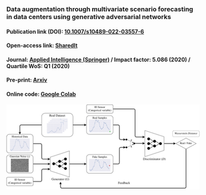 ### Data augmentation through multivariate scenario forecasting in data centers using generative adversarial networks

#### Publication link (DOI): [10.1007/s10489-022-03557-6](https://dx.doi.org/10.1007/s10489-022-03557-6)
#### Open-access link: [SharedIt](https://rdcu.be/cMpXO)
#### Journal: [Applied Intelligence (Springer)](https://www.springer.com/journal/10489) / Impact factor:  5.086 (2020) / Quartile WoS: Q1 (2020)
#### Pre-print: [Arxiv](http://arxiv.org/abs/2201.06147)
#### Online code: [Google Colab](https://drive.google.com/file/d/1MmlzetbEEL8CP-OUbNUmtR_mur3eC4OI/view?usp=sharing)

![alt text](Imgs/GAN_architecture_2.png)
